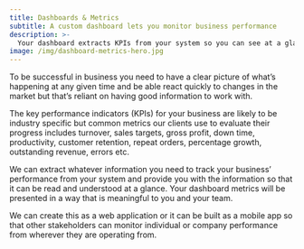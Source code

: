 ```yaml
---
title: Dashboards & Metrics
subtitle: A custom dashboard lets you monitor business performance
description: >-
  Your dashboard extracts KPIs from your system so you can see at a glance how your business is performing and make informed decisions based on accurate data
image: /img/dashboard-metrics-hero.jpg
---
```


To be successful in business you need to have a clear picture of what’s happening at any given time and be able react quickly to changes in the market but that’s reliant on having good information to work with.

The key performance indicators (KPIs) for your business are likely to be industry specific but common metrics our clients use to evaluate their progress includes turnover, sales targets, gross profit, down time, productivity, customer retention, repeat orders, percentage growth, outstanding revenue, errors etc.

We can extract whatever information you need to track your business’ performance from your system and provide you with the information so that it can be read and understood at a glance. Your dashboard metrics will be presented in a way that is meaningful to you and your team.

We can create this as a web application or it can be built as a mobile app so that other stakeholders can monitor individual or company performance from wherever they are operating from.
